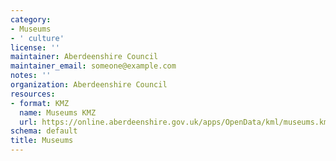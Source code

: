 ```yaml
---
category:
- Museums
- ' culture'
license: ''
maintainer: Aberdeenshire Council
maintainer_email: someone@example.com
notes: ''
organization: Aberdeenshire Council
resources:
- format: KMZ
  name: Museums KMZ
  url: https://online.aberdeenshire.gov.uk/apps/OpenData/kml/museums.kmz
schema: default
title: Museums
---
```

